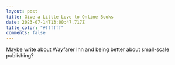 ```yaml
---
layout: post
title: Give a Little Love to Online Books
date: 2023-07-14T13:00:47.717Z
title_color: "#ffffff"
comments: false
---
```

M﻿aybe write about Wayfarer Inn and being better about small-scale publishing?
